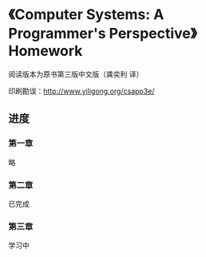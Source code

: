 # 《Computer Systems: A Programmer's Perspective》 Homework

阅读版本为原书第三版中文版（龚奕利 译）

印刷勘误：http://www.yiligong.org/csapp3e/

## 进度
### 第一章
略
### 第二章
已完成
### 第三章
学习中
